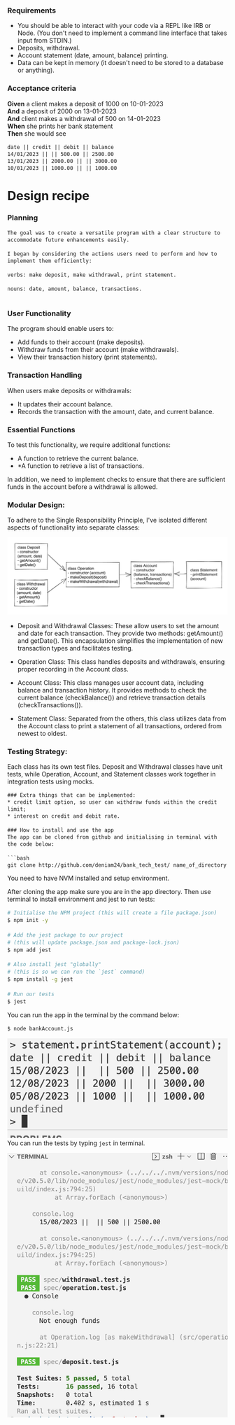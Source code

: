 ### Requirements

* You should be able to interact with your code via a REPL like IRB or Node.  (You don't need to implement a command line interface that takes input from STDIN.)
* Deposits, withdrawal.
* Account statement (date, amount, balance) printing.
* Data can be kept in memory (it doesn't need to be stored to a database or anything).

### Acceptance criteria

**Given** a client makes a deposit of 1000 on 10-01-2023  
**And** a deposit of 2000 on 13-01-2023  
**And** client makes a withdrawal of 500 on 14-01-2023  
**When** she prints her bank statement  
**Then** she would see

```
date || credit || debit || balance
14/01/2023 || || 500.00 || 2500.00
13/01/2023 || 2000.00 || || 3000.00
10/01/2023 || 1000.00 || || 1000.00
```
# Design recipe

### Planning
```
The goal was to create a versatile program with a clear structure to accommodate future enhancements easily.

I began by considering the actions users need to perform and how to implement them efficiently:

verbs: make deposit, make withdrawal, print statement.

nouns: date, amount, balance, transactions.


```
### User Functionality
The program should enable users to:
* Add funds to their account (make deposits).
* Withdraw funds from their account (make withdrawals).
* View their transaction history (print statements).

### Transaction Handling
When users make deposits or withdrawals:
* It updates their account balance.
* Records the transaction with the amount, date, and current balance.

### Essential Functions
To test this functionality, we require additional functions:
* A function to retrieve the current balance.
* *A function to retrieve a list of transactions.

In addition, we need to implement checks to ensure that there are sufficient funds in the account before a withdrawal is allowed.

### Modular Design:

To adhere to the Single Responsibility Principle, I've isolated different aspects of functionality into separate classes:

![Alt text](diagram.png)

* Deposit and Withdrawal Classes: These allow users to set the amount and date for each transaction. They provide two methods: getAmount() and getDate(). This encapsulation simplifies the implementation of new transaction types and facilitates testing.

* Operation Class: This class handles deposits and withdrawals, ensuring proper recording in the Account class.

* Account Class: This class manages user account data, including balance and transaction history. It provides methods to check the current balance (checkBalance()) and retrieve transaction details (checkTransactions()).

* Statement Class: Separated from the others, this class utilizes data from the Account class to print a statement of all transactions, ordered from newest to oldest.

### Testing Strategy:
Each class has its own test files. Deposit and Withdrawal classes have unit tests, while Operation, Account, and Statement classes work together in integration tests using mocks.
```
### Extra things that can be implemented:
* credit limit option, so user can withdraw funds within the credit limit;
* interest on credit and debit rate.

### How to install and use the app
The app can be cloned from github and initialising in terminal with the code below:

```bash
git clone http://github.com/deniam24/bank_tech_test/ name_of_directory
```
You need to have NVM installed and setup environment.

After cloning the app make sure you are in the app directory. Then use terminal to install environment and jest to run tests:

```bash
# Initialise the NPM project (this will create a file package.json)
$ npm init -y

# Add the jest package to our project
# (this will update package.json and package-lock.json)
$ npm add jest

# Also install jest "globally"
# (this is so we can run the `jest` command)
$ npm install -g jest

# Run our tests
$ jest
```

You can run the app in the terminal by the command below:
```bash
$ node bankAccount.js
```
![Alt text](statement.png)
You can run the tests by typing `jest` in terminal.

![Alt text](tests.png)